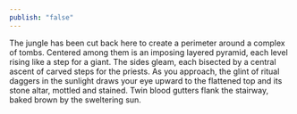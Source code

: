 ```yaml
---
publish: "false"
---
```

The jungle has been cut back here to create a perimeter around a complex of tombs. Centered among them is an imposing layered pyramid, each level rising like a step for a giant. The sides gleam, each bisected by a central ascent of carved steps for the priests. As you approach, the glint of ritual daggers in the sunlight draws your eye upward to the flattened top and its stone altar, mottled and stained. Twin blood gutters flank the stairway, baked brown by the sweltering sun.
